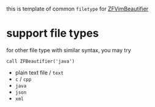 this is template of common `filetype` for [ZFVimBeautifier](https://github.com/ZSaberLv0/ZFVimBeautifier)

# support file types

for other file type with similar syntax, you may try

```
call ZFBeautifier('java')
```

* plain text file / `text`
* `c` / `cpp`
* `java`
* `json`
* `xml`

